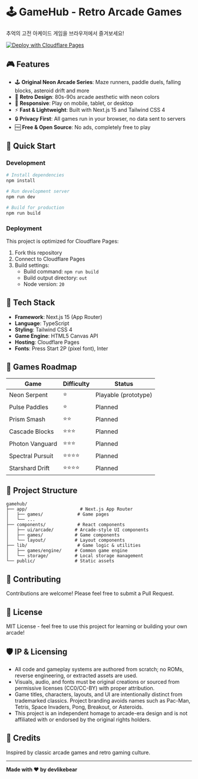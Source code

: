 # 🕹️ GameHub - Retro Arcade Games

추억의 고전 아케이드 게임을 브라우저에서 즐겨보세요!

[![Deploy with Cloudflare Pages](https://deploy.workers.cloudflare.com/button)](https://deploy.workers.cloudflare.com/?url=https://github.com/devlikebear/gamehub)

## 🎮 Features

- 🕹️ **Original Neon Arcade Series**: Maze runners, paddle duels, falling blocks, asteroid drift and more
- 🎨 **Retro Design**: 80s-90s arcade aesthetic with neon colors
- 📱 **Responsive**: Play on mobile, tablet, or desktop
- ⚡ **Fast & Lightweight**: Built with Next.js 15 and Tailwind CSS 4
- 🔒 **Privacy First**: All games run in your browser, no data sent to servers
- 🆓 **Free & Open Source**: No ads, completely free to play

## 🚀 Quick Start

### Development

```bash
# Install dependencies
npm install

# Run development server
npm run dev

# Build for production
npm run build
```

### Deployment

This project is optimized for Cloudflare Pages:

1. Fork this repository
2. Connect to Cloudflare Pages
3. Build settings:
   - Build command: `npm run build`
   - Build output directory: `out`
   - Node version: `20`

## 🎨 Tech Stack

- **Framework**: Next.js 15 (App Router)
- **Language**: TypeScript
- **Styling**: Tailwind CSS 4
- **Game Engine**: HTML5 Canvas API
- **Hosting**: Cloudflare Pages
- **Fonts**: Press Start 2P (pixel font), Inter

## 🎯 Games Roadmap

| Game | Difficulty | Status |
|------|-----------|--------|
| Neon Serpent | ⭐ | Playable (prototype) |
| Pulse Paddles | ⭐ | Planned |
| Prism Smash | ⭐⭐ | Planned |
| Cascade Blocks | ⭐⭐⭐ | Planned |
| Photon Vanguard | ⭐⭐⭐ | Planned |
| Spectral Pursuit | ⭐⭐⭐⭐ | Planned |
| Starshard Drift | ⭐⭐⭐⭐ | Planned |

## 📁 Project Structure

```
gamehub/
├── app/                    # Next.js App Router
│   ├── games/             # Game pages
│   └── ...
├── components/            # React components
│   ├── ui/arcade/        # Arcade-style UI components
│   ├── games/            # Game components
│   └── layout/           # Layout components
├── lib/                   # Game logic & utilities
│   ├── games/engine/     # Common game engine
│   └── storage/          # Local storage management
└── public/               # Static assets

```

## 🤝 Contributing

Contributions are welcome! Please feel free to submit a Pull Request.

## 📄 License

MIT License - feel free to use this project for learning or building your own arcade!

## 🛡️ IP & Licensing

- All code and gameplay systems are authored from scratch; no ROMs, reverse engineering, or extracted assets are used.
- Visuals, audio, and fonts must be original creations or sourced from permissive licenses (CC0/CC-BY) with proper attribution.
- Game titles, characters, layouts, and UI are intentionally distinct from trademarked classics. Project branding avoids names such as Pac-Man, Tetris, Space Invaders, Pong, Breakout, or Asteroids.
- This project is an independent homage to arcade-era design and is not affiliated with or endorsed by the original rights holders.

## 🙏 Credits

Inspired by classic arcade games and retro gaming culture.

---

**Made with ❤️ by devlikebear**
